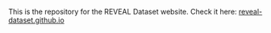 This is the repository for the REVEAL Dataset website. Check it here: [reveal-dataset.github.io](reveal-dataset.github.io)


